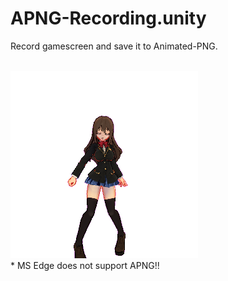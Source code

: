 APNG-Recording.unity
====

Record gamescreen and save it to Animated-PNG.<br>
<br>

<img src="output.png" width="300" />

<br>
* MS Edge does not support APNG!!